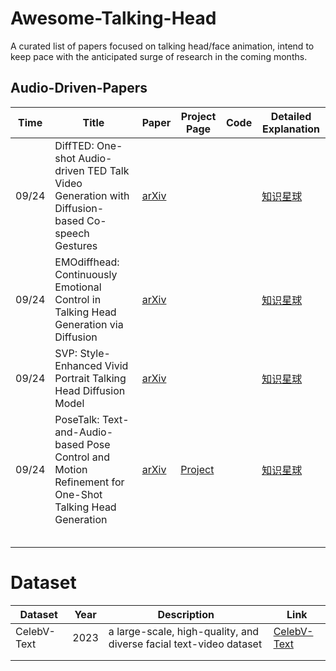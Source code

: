# Awesome-Talking-Head

A curated list of papers focused on talking head/face animation, intend to keep pace with the anticipated surge of research in the coming months. 



## Audio-Driven-Papers

| Time  | Title                                                        | Paper                                     | Project Page                                            | Code | Detailed Explanation                 |
| ----- | ------------------------------------------------------------ | ----------------------------------------- | ------------------------------------------------------- | ---- | ------------------------------------ |
| 09/24 | DiffTED: One-shot Audio-driven TED Talk Video Generation with Diffusion-based Co-speech Gestures | [arXiv](https://arxiv.org/pdf/2409.07649) |                                                         |      | [知识星球](https://t.zsxq.com/X9cqD) |
| 09/24 | EMOdiffhead: Continuously Emotional Control in Talking Head Generation via Diffusion | [arXiv](https://arxiv.org/abs/2409.07255) |                                                         |      | [知识星球](https://t.zsxq.com/P4inI) |
| 09/24 | SVP: Style-Enhanced Vivid Portrait Talking Head Diffusion Model | [arXiv](https://arxiv.org/abs/2409.03270) |                                                         |      | [知识星球](https://t.zsxq.com/RmSR4) |
| 09/24 | PoseTalk: Text-and-Audio-based Pose Control and Motion Refinement for One-Shot Talking Head Generation | [arXiv](https://arxiv.org/abs/2409.02657) | [Project](https://junleen.github.io/projects/posetalk/) |      | [知识星球](https://t.zsxq.com/14Yd5) |
|       |                                                              |                                           |                                                         |      |                                      |
|       |                                                              |                                           |                                                         |      |                                      |
|       |                                                              |                                           |                                                         |      |                                      |
|       |                                                              |                                           |                                                         |      |                                      |
|       |                                                              |                                           |                                                         |      |                                      |



# Dataset

| Dataset     | Year | Description                                                  | Link                                          |
| ----------- | ---- | ------------------------------------------------------------ | --------------------------------------------- |
| CelebV-Text | 2023 | a large-scale, high-quality, and diverse facial text-video dataset | [CelebV-Text](https://celebv-text.github.io/) |
|             |      |                                                              |                                               |
|             |      |                                                              |                                               |

